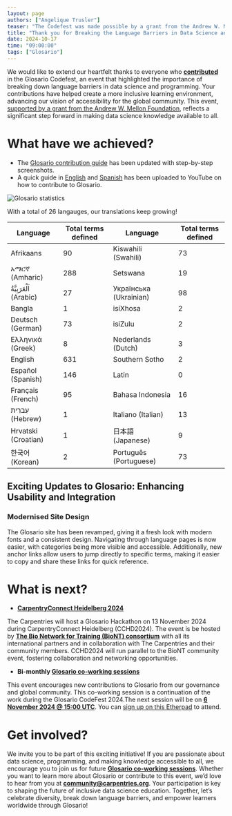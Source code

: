 ```yaml
---
layout: page
authors: ["Angelique Trusler"]
teaser: "The Codefest was made possible by a grant from the Andrew W. Mellon Foundation"
title: "Thank you for Breaking the Language Barriers in Data Science and Programming"
date: 2024-10-17
time: "09:00:00"
tags: ["Glosario"]
---
```


We would like to extend our heartfelt thanks to everyone who **[contributed](https://github.com/carpentries/glosario/graphs/contributors)** in the Glosario Codefest, an event that highlighted the importance of breaking down language barriers in data science and programming. Your contributions have helped create a more inclusive learning environment, advancing our vision of accessibility for the global community. This event, [supported by a grant from the Andrew W. Mellon Foundation](https://carpentries.org/blog/2024/01/mellon-foundation/), reflects a significant step forward in making data science knowledge available to all.

# What have we achieved?

- The [Glosario contribution guide](https://docs.google.com/document/d/18oxYd6D9heESqw2gw9cbtxiCfkb4wlxazERFBIDCoeM/edit#heading=h.wsi1psxc3n64) has been updated with step-by-step screenshots.
- A quick guide in [English](https://www.youtube.com/watch?v=ew1eb1ug-Q8) and [Spanish](https://www.youtube.com/watch?v=f9K5wYq0dQM&t=23s) has been uploaded to YouTube on how to contribute to Glosario.

![Glosario statistics](/blog/2024/10/Glosario.jpg)

With a total of 26 langauges, our translations keep growing!


| Language            | Total terms defined | Language            | Total terms defined |
|---------------------|---------------------|---------------------|---------------------|
| Afrikaans           | 90                  | Kiswahili (Swahili)  | 73                  |
| አማርኛ (Amharic)     | 288                 | Setswana            | 19                  |
| اَلْعَرَبِيَّةُ (Arabic) | 27               | Українська (Ukrainian) | 98               |
| Bangla              | 1                   | isiXhosa            | 2                   |
| Deutsch (German)    | 73                  | isiZulu             | 2                   |
| Ελληνικά (Greek)    | 8                   | Nederlands (Dutch)  | 3                   |
| English             | 631                 | Southern Sotho      | 2                   |
| Español (Spanish)   | 146                 | Latin               | 0                   |
| Français (French)   | 95                  | Bahasa Indonesia    | 16                  |
| עִברִית (Hebrew)    | 1                   | Italiano (Italian)  | 13                  |
| Hrvatski (Croatian) | 1                   | 日本語 (Japanese)    | 9                   |
| 한국어 (Korean)      | 2                   | Português (Portuguese) | 73               |



## Exciting Updates to Glosario: Enhancing Usability and Integration

### Modernised Site Design
 The Glosario site has been revamped, giving it a fresh look with modern fonts and a consistent design. Navigating through language pages is now easier, with categories being more visible and accessible. Additionally, new anchor links allow users to jump directly to specific terms, making it easier to copy and share these links for quick reference.


# What is next?


- **[CarpentryConnect Heidelberg 2024](https://carpentries.org/blog/2024/01/announcing-cchd24/)**

The Carpentries will host a Glosario Hackathon on 13 November 2024 during CarpentryConnect Heidelberg (CCHD2024). The event is be hosted by **[The Bio Network for Training (BioNT) consortium](https://biont-training.eu/)** with all its international partners and in collaboration with The Carpentries and their community members. CCHD2024 will run parallel to the BioNT community event, fostering collaboration and networking opportunities. 

- **Bi-monthly [Glosario co-working sessions](https://carpentries.org/community/#community-events)**

This event encourages new contributions to Glosario from our governance and global community. This co-working session is a continuation of the work during the Glosario CodeFest 2024.The next session will be on **[6 November 2024 @ 15:00 UTC](https://calendar.google.com/calendar/event?action=TEMPLATE&tmeid=MTZubWQwZ2s0Ym81MXVjM25lZDFnZGk3YXJfMjAyNDExMDZUMTUwMDAwWiBvc2V1dW9odDB0dmpib2tnZzNub2g4YzQ3Z0Bn&tmsrc=oseuuoht0tvjbokgg3noh8c47g%40group.calendar.google.com&scp=ALL)**. You can [sign up on this Etherpad](https://pad.carpentries.org/Glosario_Codefest_2024) to attend. 


# Get involved? 

We invite you to be part of this exciting initiative! If you are passionate about data science, programming, and making knowledge accessible to all, we encourage you to join us for future **[Glosario co-working sessions](https://carpentries.org/community/#community-events)**. Whether you want to learn more about Glosario or contribute to this event, we’d love to hear from you at **[community@carpentries.org](mailto:community@carpentries.org)**. Your participation is key to shaping the future of inclusive data science education. Together, let’s celebrate diversity, break down language barriers, and empower learners worldwide through Glosario!
